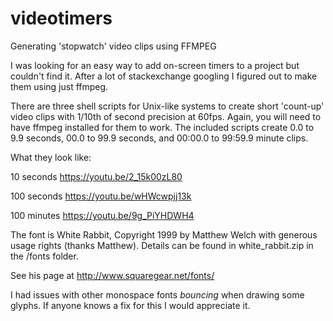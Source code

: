 # videotimers
Generating 'stopwatch' video clips using FFMPEG

I was looking for an easy way to add on-screen timers to a project but couldn't find it.  After a lot of stackexchange googling
I figured out to make them using just ffmpeg.

There are three shell scripts for Unix-like systems to create short 'count-up' video clips with 1/10th of second precision at 60fps.
Again, you will need to have ffmpeg installed for them to work.  The included scripts create 0.0 to 9.9 seconds, 00.0 to 99.9 seconds,
and 00:00.0 to 99:59.9 minute clips.

What they look like:

10 seconds https://youtu.be/2_15k00zL80

100 seconds https://youtu.be/wHWcwpjj13k

100 minutes https://youtu.be/9g_PiYHDWH4

The font is White Rabbit, Copyright 1999 by Matthew Welch with generous usage rights (thanks Matthew). Details can be found in white_rabbit.zip in the /fonts folder.

See his page at http://www.squaregear.net/fonts/

I had issues with other monospace fonts *bouncing* when drawing some glyphs.  If anyone knows a fix for this I would appreciate it.


